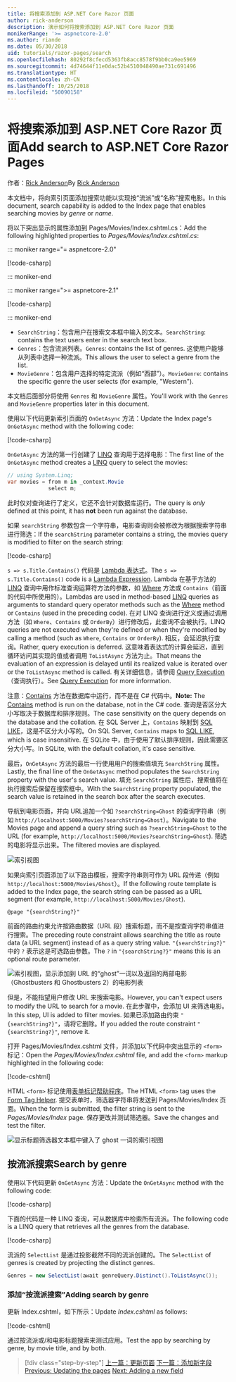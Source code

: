 ```yaml
---
title: 将搜索添加到 ASP.NET Core Razor 页面
author: rick-anderson
description: 演示如何将搜索添加到 ASP.NET Core Razor 页面
monikerRange: '>= aspnetcore-2.0'
ms.author: riande
ms.date: 05/30/2018
uid: tutorials/razor-pages/search
ms.openlocfilehash: 80292f8cfecd5363fb8acc8578f9bb0ca9ee5969
ms.sourcegitcommit: 4d74644f11e0dac52b4510048490ae731c691496
ms.translationtype: HT
ms.contentlocale: zh-CN
ms.lasthandoff: 10/25/2018
ms.locfileid: "50090158"
---
```

# <a name="add-search-to-aspnet-core-razor-pages"></a><span data-ttu-id="b04e1-103">将搜索添加到 ASP.NET Core Razor 页面</span><span class="sxs-lookup"><span data-stu-id="b04e1-103">Add search to ASP.NET Core Razor Pages</span></span>

<span data-ttu-id="b04e1-104">作者：[Rick Anderson](https://twitter.com/RickAndMSFT)</span><span class="sxs-lookup"><span data-stu-id="b04e1-104">By [Rick Anderson](https://twitter.com/RickAndMSFT)</span></span>

<span data-ttu-id="b04e1-105">本文档中，将向索引页面添加搜索功能以实现按“流派”或“名称”搜索电影。</span><span class="sxs-lookup"><span data-stu-id="b04e1-105">In this document, search capability is added to the Index page that enables searching movies by *genre* or *name*.</span></span>

<span data-ttu-id="b04e1-106">将以下突出显示的属性添加到 Pages/Movies/Index.cshtml.cs：</span><span class="sxs-lookup"><span data-stu-id="b04e1-106">Add the following highlighted properties to *Pages/Movies/Index.cshtml.cs*:</span></span>

::: moniker range="= aspnetcore-2.0"

[!code-csharp[](razor-pages-start/sample/RazorPagesMovie/Pages/Movies/Index.cshtml.cs?name=snippet_newProps&highlight=11-999)]

::: moniker-end

::: moniker range=">= aspnetcore-2.1"

[!code-csharp[](razor-pages-start/sample/RazorPagesMovie21/Pages/Movies/Index.cshtml.cs?name=snippet_newProps&highlight=11-999)]

::: moniker-end

* <span data-ttu-id="b04e1-107">`SearchString`：包含用户在搜索文本框中输入的文本。</span><span class="sxs-lookup"><span data-stu-id="b04e1-107">`SearchString`: contains the text users enter in the search text box.</span></span>
* <span data-ttu-id="b04e1-108">`Genres`：包含流派列表。</span><span class="sxs-lookup"><span data-stu-id="b04e1-108">`Genres`: contains the list of genres.</span></span> <span data-ttu-id="b04e1-109">这使用户能够从列表中选择一种流派。</span><span class="sxs-lookup"><span data-stu-id="b04e1-109">This allows the user to select a genre from the list.</span></span>
* <span data-ttu-id="b04e1-110">`MovieGenre`：包含用户选择的特定流派（例如“西部”）。</span><span class="sxs-lookup"><span data-stu-id="b04e1-110">`MovieGenre`: contains the specific genre the user selects (for example, "Western").</span></span>

<span data-ttu-id="b04e1-111">本文档后面部分将使用 `Genres` 和 `MovieGenre` 属性。</span><span class="sxs-lookup"><span data-stu-id="b04e1-111">You'll work with the `Genres` and `MovieGenre` properties later in this document.</span></span>

<span data-ttu-id="b04e1-112">使用以下代码更新索引页面的 `OnGetAsync` 方法：</span><span class="sxs-lookup"><span data-stu-id="b04e1-112">Update the Index page's `OnGetAsync` method with the following code:</span></span>

[!code-csharp[](razor-pages-start/sample/RazorPagesMovie/Pages/Movies/Index.cshtml.cs?name=snippet_1stSearch)]

<span data-ttu-id="b04e1-113">`OnGetAsync` 方法的第一行创建了 [LINQ](/dotnet/csharp/programming-guide/concepts/linq/) 查询用于选择电影：</span><span class="sxs-lookup"><span data-stu-id="b04e1-113">The first line of the `OnGetAsync` method creates a [LINQ](/dotnet/csharp/programming-guide/concepts/linq/) query to select the movies:</span></span>

```csharp
// using System.Linq;
var movies = from m in _context.Movie
             select m;
```

<span data-ttu-id="b04e1-114">此时仅对查询进行了定义，它还不会针对数据库运行。</span><span class="sxs-lookup"><span data-stu-id="b04e1-114">The query is *only* defined at this point, it has **not** been run against the database.</span></span>

<span data-ttu-id="b04e1-115">如果 `searchString` 参数包含一个字符串，电影查询则会被修改为根据搜索字符串进行筛选：</span><span class="sxs-lookup"><span data-stu-id="b04e1-115">If the `searchString` parameter contains a string, the movies query is modified to filter on the search string:</span></span>

[!code-csharp[](razor-pages-start/sample/RazorPagesMovie/Pages/Movies/Index.cshtml.cs?name=snippet_SearchNull)]

<span data-ttu-id="b04e1-116">`s => s.Title.Contains()` 代码是 [Lambda 表达式](/dotnet/csharp/programming-guide/statements-expressions-operators/lambda-expressions)。</span><span class="sxs-lookup"><span data-stu-id="b04e1-116">The `s => s.Title.Contains()` code is a [Lambda Expression](/dotnet/csharp/programming-guide/statements-expressions-operators/lambda-expressions).</span></span> <span data-ttu-id="b04e1-117">Lambda 在基于方法的 [LINQ](/dotnet/csharp/programming-guide/concepts/linq/) 查询中用作标准查询运算符方法的参数，如 [Where](/dotnet/csharp/programming-guide/concepts/linq/query-syntax-and-method-syntax-in-linq) 方法或 `Contains`（前面的代码中所使用的）。</span><span class="sxs-lookup"><span data-stu-id="b04e1-117">Lambdas are used in method-based [LINQ](/dotnet/csharp/programming-guide/concepts/linq/) queries as arguments to standard query operator methods such as the [Where](/dotnet/csharp/programming-guide/concepts/linq/query-syntax-and-method-syntax-in-linq) method or `Contains` (used in the preceding code).</span></span> <span data-ttu-id="b04e1-118">在对 LINQ 查询进行定义或通过调用方法（如 `Where`、`Contains` 或 `OrderBy`）进行修改后，此查询不会被执行。</span><span class="sxs-lookup"><span data-stu-id="b04e1-118">LINQ queries are not executed when they're defined or when they're modified by calling a method (such as `Where`, `Contains`  or `OrderBy`).</span></span> <span data-ttu-id="b04e1-119">相反，会延迟执行查询。</span><span class="sxs-lookup"><span data-stu-id="b04e1-119">Rather, query execution is deferred.</span></span> <span data-ttu-id="b04e1-120">这意味着表达式的计算会延迟，直到循环访问其实现的值或者调用 `ToListAsync` 方法为止。</span><span class="sxs-lookup"><span data-stu-id="b04e1-120">That means the evaluation of an expression is delayed until its realized value is iterated over or the `ToListAsync` method is called.</span></span> <span data-ttu-id="b04e1-121">有关详细信息，请参阅 [Query Execution](/dotnet/framework/data/adonet/ef/language-reference/query-execution)（查询执行）。</span><span class="sxs-lookup"><span data-stu-id="b04e1-121">See [Query Execution](/dotnet/framework/data/adonet/ef/language-reference/query-execution) for more information.</span></span>

<span data-ttu-id="b04e1-122">注意：[Contains](/dotnet/api/system.data.objects.dataclasses.entitycollection-1.contains) 方法在数据库中运行，而不是在 C# 代码中。</span><span class="sxs-lookup"><span data-stu-id="b04e1-122">**Note:** The [Contains](/dotnet/api/system.data.objects.dataclasses.entitycollection-1.contains) method is run on the database, not in the C# code.</span></span> <span data-ttu-id="b04e1-123">查询是否区分大小写取决于数据库和排序规则。</span><span class="sxs-lookup"><span data-stu-id="b04e1-123">The case sensitivity on the query depends on the database and the collation.</span></span> <span data-ttu-id="b04e1-124">在 SQL Server 上，`Contains` 映射到 [SQL LIKE](/sql/t-sql/language-elements/like-transact-sql)，这是不区分大小写的。</span><span class="sxs-lookup"><span data-stu-id="b04e1-124">On SQL Server, `Contains` maps to [SQL LIKE](/sql/t-sql/language-elements/like-transact-sql), which is case insensitive.</span></span> <span data-ttu-id="b04e1-125">在 SQLite 中，由于使用了默认排序规则，因此需要区分大小写。</span><span class="sxs-lookup"><span data-stu-id="b04e1-125">In SQLite, with the default collation, it's case sensitive.</span></span>

<span data-ttu-id="b04e1-126">最后，`OnGetAsync` 方法的最后一行使用用户的搜索值填充 `SearchString` 属性。</span><span class="sxs-lookup"><span data-stu-id="b04e1-126">Lastly, the final line of the `OnGetAsync` method populates the `SearchString` property with the user's search value.</span></span> <span data-ttu-id="b04e1-127">填充 `SearchString` 属性后，搜索值将在执行搜索后保留在搜索框中。</span><span class="sxs-lookup"><span data-stu-id="b04e1-127">With the `SearchString` property populated, the search value is retained in the search box after the search executes.</span></span>

<span data-ttu-id="b04e1-128">导航到电影页面，并向 URL追加一个如 `?searchString=Ghost` 的查询字符串（例如 `http://localhost:5000/Movies?searchString=Ghost`）。</span><span class="sxs-lookup"><span data-stu-id="b04e1-128">Navigate to the Movies page and append a query string such as `?searchString=Ghost` to the URL (for example, `http://localhost:5000/Movies?searchString=Ghost`).</span></span> <span data-ttu-id="b04e1-129">筛选的电影将显示出来。</span><span class="sxs-lookup"><span data-stu-id="b04e1-129">The filtered movies are displayed.</span></span>

![索引视图](search/_static/ghost.png)

<span data-ttu-id="b04e1-131">如果向索引页面添加了以下路由模板，搜索字符串则可作为 URL 段传递（例如 `http://localhost:5000/Movies/Ghost`）。</span><span class="sxs-lookup"><span data-stu-id="b04e1-131">If the following route template is added to the Index page, the search string can be passed as a URL segment (for example, `http://localhost:5000/Movies/Ghost`).</span></span>

```cshtml
@page "{searchString?}"
```

<span data-ttu-id="b04e1-132">前面的路由约束允许按路由数据（URL 段）搜索标题，而不是按查询字符串值进行搜索。</span><span class="sxs-lookup"><span data-stu-id="b04e1-132">The preceding route constraint allows searching the title as route data (a URL segment) instead of as a query string value.</span></span>  <span data-ttu-id="b04e1-133">`"{searchString?}"` 中的 `?` 表示这是可选路由参数。</span><span class="sxs-lookup"><span data-stu-id="b04e1-133">The `?` in `"{searchString?}"` means this is an optional route parameter.</span></span>

![索引视图，显示添加到 URL 的“ghost”一词以及返回的两部电影（Ghostbusters 和 Ghostbusters 2）的电影列表](search/_static/g2.png)

<span data-ttu-id="b04e1-135">但是，不能指望用户修改 URL 来搜索电影。</span><span class="sxs-lookup"><span data-stu-id="b04e1-135">However, you can't expect users to modify the URL to search for a movie.</span></span> <span data-ttu-id="b04e1-136">在此步骤中，会添加 UI 来筛选电影。</span><span class="sxs-lookup"><span data-stu-id="b04e1-136">In this step, UI is added to filter movies.</span></span> <span data-ttu-id="b04e1-137">如果已添加路由约束 `"{searchString?}"`，请将它删除。</span><span class="sxs-lookup"><span data-stu-id="b04e1-137">If you added the route constraint `"{searchString?}"`, remove it.</span></span>

<span data-ttu-id="b04e1-138">打开 Pages/Movies/Index.cshtml 文件，并添加以下代码中突出显示的 `<form>` 标记：</span><span class="sxs-lookup"><span data-stu-id="b04e1-138">Open the *Pages/Movies/Index.cshtml* file, and add the `<form>` markup highlighted in the following code:</span></span>

[!code-cshtml[](razor-pages-start/sample/RazorPagesMovie/Pages/Movies/Index2.cshtml?highlight=14-19&range=1-22)]

<span data-ttu-id="b04e1-139">HTML `<form>` 标记使用[表单标记帮助程序](xref:mvc/views/working-with-forms#the-form-tag-helper)。</span><span class="sxs-lookup"><span data-stu-id="b04e1-139">The HTML `<form>` tag uses the [Form Tag Helper](xref:mvc/views/working-with-forms#the-form-tag-helper).</span></span> <span data-ttu-id="b04e1-140">提交表单时，筛选器字符串将发送到 Pages/Movies/Index 页面。</span><span class="sxs-lookup"><span data-stu-id="b04e1-140">When the form is submitted, the filter string is sent to the *Pages/Movies/Index* page.</span></span> <span data-ttu-id="b04e1-141">保存更改并测试筛选器。</span><span class="sxs-lookup"><span data-stu-id="b04e1-141">Save the changes and test the filter.</span></span>

![显示标题筛选器文本框中键入了 ghost 一词的索引视图](search/_static/filter.png)

## <a name="search-by-genre"></a><span data-ttu-id="b04e1-143">按流派搜索</span><span class="sxs-lookup"><span data-stu-id="b04e1-143">Search by genre</span></span>

<span data-ttu-id="b04e1-144">使用以下代码更新 `OnGetAsync` 方法：</span><span class="sxs-lookup"><span data-stu-id="b04e1-144">Update the `OnGetAsync` method with the following code:</span></span>

[!code-csharp[](razor-pages-start/sample/RazorPagesMovie/Pages/Movies/Index.cshtml.cs?name=snippet_SearchGenre)]

<span data-ttu-id="b04e1-145">下面的代码是一种 LINQ 查询，可从数据库中检索所有流派。</span><span class="sxs-lookup"><span data-stu-id="b04e1-145">The following code is a LINQ query that retrieves all the genres from the database.</span></span>

[!code-csharp[](razor-pages-start/sample/RazorPagesMovie/Pages/Movies/Index.cshtml.cs?name=snippet_LINQ)]

<span data-ttu-id="b04e1-146">流派的 `SelectList` 是通过投影截然不同的流派创建的。</span><span class="sxs-lookup"><span data-stu-id="b04e1-146">The `SelectList` of genres is created by projecting the distinct genres.</span></span>

<!-- BUG in OPS
Tag snippet_selectlist's start line '75' should be less than end line '29' when resolving "[!code-csharp[](razor-pages-start/sample/RazorPagesMovie/Pages/Movies/Index.cshtml.cs?name=snippet_SelectList)]"

There's no start line.

[!code-csharp[](razor-pages-start/sample/RazorPagesMovie/Pages/Movies/Index.cshtml.cs?name=snippet_SelectList)]
-->

```csharp
Genres = new SelectList(await genreQuery.Distinct().ToListAsync());
```

### <a name="adding-search-by-genre"></a><span data-ttu-id="b04e1-147">添加“按流派搜索”</span><span class="sxs-lookup"><span data-stu-id="b04e1-147">Adding search by genre</span></span>

<span data-ttu-id="b04e1-148">更新 Index.cshtml，如下所示：</span><span class="sxs-lookup"><span data-stu-id="b04e1-148">Update *Index.cshtml* as follows:</span></span>

[!code-cshtml[](razor-pages-start/sample/RazorPagesMovie/Pages/Movies/IndexFormGenreNoRating.cshtml?highlight=16-18&range=1-26)]

<span data-ttu-id="b04e1-149">通过按流派或/和电影标题搜索来测试应用。</span><span class="sxs-lookup"><span data-stu-id="b04e1-149">Test the app by searching by genre, by movie title, and by both.</span></span>

> [!div class="step-by-step"]
> <span data-ttu-id="b04e1-150">[上一篇：更新页面](xref:tutorials/razor-pages/da1)
> [下一篇：添加新字段](xref:tutorials/razor-pages/new-field)</span><span class="sxs-lookup"><span data-stu-id="b04e1-150">[Previous: Updating the pages](xref:tutorials/razor-pages/da1)
[Next: Adding a new field](xref:tutorials/razor-pages/new-field)</span></span>
